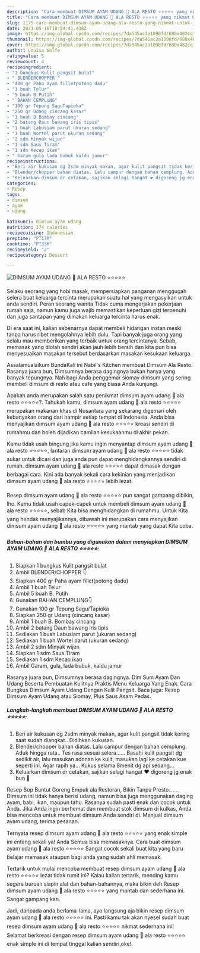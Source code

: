 ```yaml
---
description: "Cara membuat DIMSUM AYAM UDANG 🍣 ALA RESTO ⭐⭐⭐⭐⭐ yang nikmat Untuk Jualan"
title: "Cara membuat DIMSUM AYAM UDANG 🍣 ALA RESTO ⭐⭐⭐⭐⭐ yang nikmat Untuk Jualan"
slug: 1175-cara-membuat-dimsum-ayam-udang-ala-resto-yang-nikmat-untuk-jualan
date: 2021-05-16T18:54:41.438Z
image: https://img-global.cpcdn.com/recipes/7da545ac2a1098fd/680x482cq70/dimsum-ayam-udang-🍣-ala-resto-⭐⭐⭐⭐⭐-foto-resep-utama.jpg
thumbnail: https://img-global.cpcdn.com/recipes/7da545ac2a1098fd/680x482cq70/dimsum-ayam-udang-🍣-ala-resto-⭐⭐⭐⭐⭐-foto-resep-utama.jpg
cover: https://img-global.cpcdn.com/recipes/7da545ac2a1098fd/680x482cq70/dimsum-ayam-udang-🍣-ala-resto-⭐⭐⭐⭐⭐-foto-resep-utama.jpg
author: Louisa Wolfe
ratingvalue: 5
reviewcount: 4
recipeingredient:
- "1 bungkus Kulit pangsit bulat"
- " BLENDERCHOPPER "
- "400 gr Paha ayam filletpotong dadu"
- "1 buah Telur"
- "5 buah B Putih"
- " BAHAN CEMPLUNG"
- "100 gr Tepung SaguTapioka"
- "250 gr Udang cincang kasar"
- "1 buah B Bombay cincang"
- "2 batang Daun bawang iris tipis"
- "1 buah Labusiam parut ukuran sedang"
- "1 buah Wortel parut ukuran sedang"
- "2 sdm Minyak wijen"
- "1 sdm Saus Tiram"
- "1 sdm Kecap ikan"
- " Garam gula lada bubuk kaldu jamur"
recipeinstructions:
- "Beri air kukusan dg 2sdm minyak makan, agar kulit pangsit tidak kering saat sudah diangkat.. Didihkan kukusan."
- "Blender/chopper bahan diatas. Lalu campur dengan bahan cemplung. Aduk hingga rata.. Tes rasa sesuai selera...... Basahi kulit pangsit dg sedikit air, lalu masukan adonan ke kulit, masukan lagi ke cetakan kue seperti ini. Agar rapih ya... Kukus selama 8menit dg api sedang..."
- "Keluarkan dimsum dr cetakan, sajikan selagi hangat ❤ digoreng jg enak bun 💋"
categories:
- Resep
tags:
- dimsum
- ayam
- udang

katakunci: dimsum ayam udang 
nutrition: 174 calories
recipecuisine: Indonesian
preptime: "PT17M"
cooktime: "PT33M"
recipeyield: "2"
recipecategory: Dessert

---
```



![DIMSUM AYAM UDANG 🍣 ALA RESTO ⭐⭐⭐⭐⭐](https://img-global.cpcdn.com/recipes/7da545ac2a1098fd/680x482cq70/dimsum-ayam-udang-🍣-ala-resto-⭐⭐⭐⭐⭐-foto-resep-utama.jpg)

Selaku seorang yang hobi masak, mempersiapkan panganan menggugah selera buat keluarga tercinta merupakan suatu hal yang mengasyikan untuk anda sendiri. Peran seorang  wanita Tidak cuma mengerjakan pekerjaan rumah saja, namun kamu juga wajib memastikan keperluan gizi terpenuhi dan juga santapan yang dimakan keluarga tercinta harus enak.

Di era  saat ini, kalian sebenarnya dapat membeli hidangan instan meski tanpa harus ribet mengolahnya lebih dulu. Tapi banyak juga orang yang selalu mau memberikan yang terbaik untuk orang tercintanya. Sebab, memasak yang diolah sendiri akan jauh lebih bersih dan kita pun bisa menyesuaikan masakan tersebut berdasarkan masakan kesukaan keluarga. 

Assalamualaikum BundaKali ini Nabil&#39;s Kitchen membuat Dimsum Ala Resto. Rasanya juara bun, Dimsumnya berasa dagingnya bukan hanya yang banyak tepungnya. Nah bagi Anda penggemar siomay dimsum yang sering membeli dimsum di resto atau cafe yang biasa Anda kunjungi.

Apakah anda merupakan salah satu penikmat dimsum ayam udang 🍣 ala resto ⭐⭐⭐⭐⭐?. Tahukah kamu, dimsum ayam udang 🍣 ala resto ⭐⭐⭐⭐⭐ merupakan makanan khas di Nusantara yang sekarang digemari oleh kebanyakan orang dari hampir setiap tempat di Indonesia. Anda bisa menyajikan dimsum ayam udang 🍣 ala resto ⭐⭐⭐⭐⭐ kreasi sendiri di rumahmu dan boleh dijadikan camilan kesukaanmu di akhir pekan.

Kamu tidak usah bingung jika kamu ingin menyantap dimsum ayam udang 🍣 ala resto ⭐⭐⭐⭐⭐, lantaran dimsum ayam udang 🍣 ala resto ⭐⭐⭐⭐⭐ tidak sukar untuk dicari dan juga anda pun dapat menghidangkannya sendiri di rumah. dimsum ayam udang 🍣 ala resto ⭐⭐⭐⭐⭐ dapat dimasak dengan berbagai cara. Kini ada banyak sekali cara kekinian yang menjadikan dimsum ayam udang 🍣 ala resto ⭐⭐⭐⭐⭐ lebih lezat.

Resep dimsum ayam udang 🍣 ala resto ⭐⭐⭐⭐⭐ pun sangat gampang dibikin, lho. Kamu tidak usah capek-capek untuk membeli dimsum ayam udang 🍣 ala resto ⭐⭐⭐⭐⭐, sebab Kita bisa menghidangkan di rumahmu. Untuk Kita yang hendak menyajikannya, dibawah ini merupakan cara menyajikan dimsum ayam udang 🍣 ala resto ⭐⭐⭐⭐⭐ yang mantab yang dapat Kita coba.

<!--inarticleads1-->

##### Bahan-bahan dan bumbu yang digunakan dalam menyiapkan DIMSUM AYAM UDANG 🍣 ALA RESTO ⭐⭐⭐⭐⭐:

1. Siapkan 1 bungkus Kulit pangsit bulat
1. Ambil  BLENDER/CHOPPER 👇
1. Siapkan 400 gr Paha ayam fillet(potong dadu)
1. Ambil 1 buah Telur
1. Ambil 5 buah B. Putih
1. Gunakan  BAHAN CEMPLUNG👇
1. Gunakan 100 gr Tepung Sagu/Tapioka
1. Siapkan 250 gr Udang (cincang kasar)
1. Ambil 1 buah B. Bombay cincang
1. Ambil 2 batang Daun bawang iris tipis
1. Sediakan 1 buah Labusiam parut (ukuran sedang)
1. Sediakan 1 buah Wortel parut (ukuran sedang)
1. Ambil 2 sdm Minyak wijen
1. Siapkan 1 sdm Saus Tiram
1. Sediakan 1 sdm Kecap ikan
1. Ambil  Garam, gula, lada bubuk, kaldu jamur


Rasanya juara bun, Dimsumnya berasa dagingnya. Dim Sum Ayam Dan Udang Beserta Pembuatan Kulitnya Praktis Menu Keluarga Yang Enak. Cara Bungkus Dimsum Ayam Udang Dengan Kulit Pangsit. Baca juga: Resep Dimsum Ayam Udang atau Siomay, Plus Saus Asam Pedas. 

<!--inarticleads2-->

##### Langkah-langkah membuat DIMSUM AYAM UDANG 🍣 ALA RESTO ⭐⭐⭐⭐⭐:

1. Beri air kukusan dg 2sdm minyak makan, agar kulit pangsit tidak kering saat sudah diangkat.. Didihkan kukusan.
1. Blender/chopper bahan diatas. Lalu campur dengan bahan cemplung. Aduk hingga rata.. Tes rasa sesuai selera...... Basahi kulit pangsit dg sedikit air, lalu masukan adonan ke kulit, masukan lagi ke cetakan kue seperti ini. Agar rapih ya... Kukus selama 8menit dg api sedang...
1. Keluarkan dimsum dr cetakan, sajikan selagi hangat ❤ digoreng jg enak bun 💋


Resep Sop Buntut Goreng Empuk ala Restoran, Bikin Tanpa Presto.. . . Dimsum ini tidak hanya berisi udang, namun bisa juga menggunakan daging ayam, babi, ikan, maupun tahu. Rasanya sudah pasti enak dan cocok untuk Anda. Jika Anda ingin berhemat dan membuat stok dimsum di kulkas, Anda bisa mencoba untuk membuat dimsum Anda sendiri di. Menjual dimsum ayam udang, terima pesanan. 

Ternyata resep dimsum ayam udang 🍣 ala resto ⭐⭐⭐⭐⭐ yang enak simple ini enteng sekali ya! Anda Semua bisa memasaknya. Cara buat dimsum ayam udang 🍣 ala resto ⭐⭐⭐⭐⭐ Sangat cocok sekali buat kita yang baru belajar memasak ataupun bagi anda yang sudah ahli memasak.

Tertarik untuk mulai mencoba membuat resep dimsum ayam udang 🍣 ala resto ⭐⭐⭐⭐⭐ lezat tidak rumit ini? Kalau kalian tertarik, mending kamu segera buruan siapin alat dan bahan-bahannya, maka bikin deh Resep dimsum ayam udang 🍣 ala resto ⭐⭐⭐⭐⭐ yang mantab dan sederhana ini. Sangat gampang kan. 

Jadi, daripada anda berlama-lama, ayo langsung aja bikin resep dimsum ayam udang 🍣 ala resto ⭐⭐⭐⭐⭐ ini. Pasti kamu tak akan nyesel sudah buat resep dimsum ayam udang 🍣 ala resto ⭐⭐⭐⭐⭐ nikmat sederhana ini! Selamat berkreasi dengan resep dimsum ayam udang 🍣 ala resto ⭐⭐⭐⭐⭐ enak simple ini di tempat tinggal kalian sendiri,oke!.

